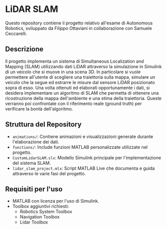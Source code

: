 # LiDAR SLAM

Questo repository contiene il progetto relativo all'esame di Autonomous Robotics, sviluppato da Filippo Ottaviani in collaborazione con Samuele Ceccarelli.

## Descrizione

Il progetto implementa un sistema di Simultaneous Localization and Mapping (SLAM) utilizzando dati LiDAR attraverso la simulazione in Simulink di un veicolo che si muove in una scena 3D. In particolare si vuole permettere all'utente di scegliere una traiettoria sulla mappa, simulare un veicolo che la segue ed estrarre le misure dal sensore LiDAR posizionato sopra di esso. Una volta ottenuti ed elaborati opportunamente i dati, si desidera implementare un algoritmo di SLAM che permetta di ottenere una ricostruzione della mappa dell'ambiente e una stima della traiettoria. Queste verranno poi confrontate con il riferimento reale (ground truth) per verificare la bontà dell'algoritmo. 

## Struttura del Repository

- `animations/`: Contiene animazioni e visualizzazioni generate durante l'elaborazione dei dati.
- `functions/`: Include funzioni MATLAB personalizzate utilizzate nel progetto.
- `CustomLidarSLAM.slx`: Modello Simulink principale per l'implementazione del sistema SLAM.
- `lidar_slam_project.mlx`: Script MATLAB Live che documenta e guida attraverso le varie fasi del progetto.

## Requisiti per l'uso

- MATLAB con licenza per l'uso di Simulink.
- Toolbox aggiuntivi richiesti:
  - Robotics System Toolbox
  - Navigation Toolbox
  - Lidar Toolbox